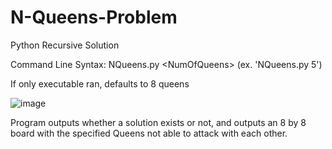 # N-Queens-Problem
Python Recursive Solution

Command Line Syntax: NQueens.py &lt;NumOfQueens&gt;
(ex. 'NQueens.py 5')

If only executable ran, defaults to 8 queens 


![image](https://user-images.githubusercontent.com/93953341/210471254-59f2aebf-3de5-4616-bd25-a618da687573.png)


Program outputs whether a solution exists or not, 
and outputs an 8 by 8 board with the specified Queens not able to attack with each other.
